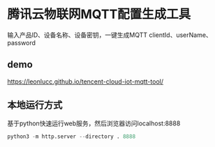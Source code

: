 # 腾讯云物联网MQTT配置生成工具
输入产品ID、设备名称、设备密钥，一键生成MQTT clientId、userName、password
## demo
https://leonlucc.github.io/tencent-cloud-iot-mqtt-tool/

## 本地运行方式
基于python快速运行web服务，然后浏览器访问localhost:8888
``` python
python3 -m http.server --directory . 8888
```
